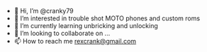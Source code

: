 - 👋 Hi, I’m @cranky79
- 👀 I’m interested in trouble shot MOTO phones and custom roms
- 🌱 I’m currently learning unbricking and unlocking
- 💞️ I’m looking to collaborate on ...
- 📫 How to reach me rexcrank@gmail.com

<!---
cranky79/cranky79 is a ✨ special ✨ repository because its `README.md` (this file) appears on your GitHub profile.
You can click the Preview link to take a look at your changes.
--->
